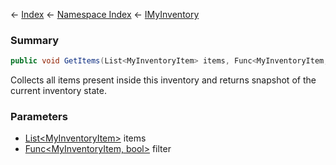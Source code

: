 ← [Index](Api-Index) ← [Namespace Index](Namespace-Index) ← [IMyInventory](VRage.Game.ModAPI.Ingame.IMyInventory)

### Summary

```csharp
public void GetItems(List<MyInventoryItem> items, Func<MyInventoryItem, bool> filter = default)
```

Collects all items present inside this inventory and returns snapshot of the current inventory state.

### Parameters

* [List\<MyInventoryItem>](https://docs.microsoft.com/en-us/dotnet/api/System.Collections.Generic.List-1?view=netframework-4.6) items
* [Func\<MyInventoryItem, bool>](https://docs.microsoft.com/en-us/dotnet/api/System.Func-2?view=netframework-4.6) filter

